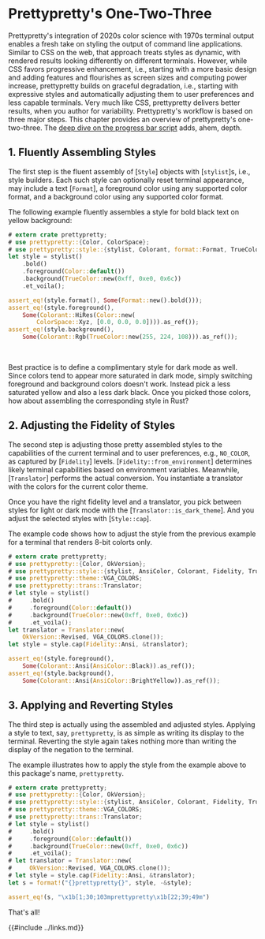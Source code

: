 # Prettypretty's One-Two-Three

Prettypretty's integration of 2020s color science with 1970s terminal output
enables a fresh take on styling the output of command line applications. Similar
to CSS on the web, that approach treats styles as dynamic, with rendered results
looking differently on different terminals. However, while CSS favors
progressive enhancement, i.e., starting with a more basic design and adding
features and flourishes as screen sizes and computing power increase,
prettypretty builds on graceful degradation, i.e., starting with expressive
styles and automatically adjusting them to user preferences and less capable
terminals. Very much like CSS, prettypretty delivers better results, when you
author for variability. Prettypretty's workflow is based on three major steps.
This chapter provides an overview of prettypretty's one-two-three. The [deep
dive on the progress bar script](../deepdive/progressbar.md) adds, ahem, depth.


## 1. Fluently Assembling Styles

The first step is the fluent assembly of [`Style`] objects with [`stylist`]s,
i.e., style builders. Each such style can optionally reset terminal appearance,
may include a text [`Format`], a foreground color using any supported color
format, and a background color using any supported color format.

The following example fluently assembles a style for bold black text on yellow
background:

```rust
# extern crate prettypretty;
# use prettypretty::{Color, ColorSpace};
# use prettypretty::style::{stylist, Colorant, format::Format, TrueColor};
let style = stylist()
    .bold()
    .foreground(Color::default())
    .background(TrueColor::new(0xff, 0xe0, 0x6c))
    .et_voila();

assert_eq!(style.format(), Some(Format::new().bold()));
assert_eq!(style.foreground(),
    Some(Colorant::HiRes(Color::new(
        ColorSpace::Xyz, [0.0, 0.0, 0.0]))).as_ref());
assert_eq!(style.background(),
    Some(Colorant::Rgb(TrueColor::new(255, 224, 108))).as_ref());
```
<div class=color-swatch>
<div style="background-color: color(xyz 0 0 0);"></div>
<div style="background-color: #ffe06c;"></div>
</div>
<br>

Best practice is to define a complimentary style for dark mode as well. Since
colors tend to appear more saturated in dark mode, simply switching foreground
and background colors doesn't work. Instead pick a less saturated yellow and
also a less dark black. Once you picked those colors, how about assembling the
corresponding style in Rust?


## 2. Adjusting the Fidelity of Styles

The second step is adjusting those pretty assembled styles to the capabilities
of the current terminal and to user preferences, e.g., `NO_COLOR`, as captured
by [`Fidelity`] levels. [`Fidelity::from_environment`] determines likely
terminal capabilities based on environment variables. Meanwhile, [`Translator`]
performs the actual conversion. You instantiate a translator with the colors for
the current color theme.

Once you have the right fidelity level and a translator, you pick between
styles for light or dark mode with the [`Translator::is_dark_theme`]. And you
adjust the selected styles with [`Style::cap`].

The example code shows how to adjust the style from the previous example for a
terminal that renders 8-bit colorts only.

```rust
# extern crate prettypretty;
# use prettypretty::{Color, OkVersion};
# use prettypretty::style::{stylist, AnsiColor, Colorant, Fidelity, TrueColor};
# use prettypretty::theme::VGA_COLORS;
# use prettypretty::trans::Translator;
# let style = stylist()
#     .bold()
#     .foreground(Color::default())
#     .background(TrueColor::new(0xff, 0xe0, 0x6c))
#     .et_voila();
let translator = Translator::new(
    OkVersion::Revised, VGA_COLORS.clone());
let style = style.cap(Fidelity::Ansi, &translator);

assert_eq!(style.foreground(),
    Some(Colorant::Ansi(AnsiColor::Black)).as_ref());
assert_eq!(style.background(),
    Some(Colorant::Ansi(AnsiColor::BrightYellow)).as_ref());
```
<div class=color-swatch>
<div style="background-color: rgb(0 0 0);"></div>
<div style="background-color: rgb(255 255 85);"></div>
</div>


## 3. Applying and Reverting Styles

The third step is actually using the assembled and adjusted styles. Applying a
style to text, say, `prettypretty`, is as simple as writing its display to the
terminal. Reverting the style again takes nothing more than writing the display
of the negation to the terminal.

The example illustrates how to apply the style from the example above to this
package's name, `prettypretty`.

```rust
# extern crate prettypretty;
# use prettypretty::{Color, OkVersion};
# use prettypretty::style::{stylist, AnsiColor, Colorant, Fidelity, TrueColor};
# use prettypretty::theme::VGA_COLORS;
# use prettypretty::trans::Translator;
# let style = stylist()
#     .bold()
#     .foreground(Color::default())
#     .background(TrueColor::new(0xff, 0xe0, 0x6c))
#     .et_voila();
# let translator = Translator::new(
#     OkVersion::Revised, VGA_COLORS.clone());
# let style = style.cap(Fidelity::Ansi, &translator);
let s = format!("{}prettypretty{}", style, -&style);

assert_eq!(s, "\x1b[1;30;103mprettypretty\x1b[22;39;49m")
```

That's all!


{{#include ../links.md}}
